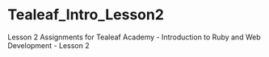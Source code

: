 Tealeaf_Intro_Lesson2
=====================

Lesson 2 Assignments for Tealeaf Academy - Introduction to Ruby and Web Development - Lesson 2  
